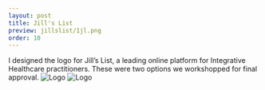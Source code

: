 ```yaml
---
layout: post
title: Jill's List
preview: jillslist/1jl.png
order: 10
---
```

I designed the logo for Jill’s List, a leading online platform for Integrative Healthcare practitioners. These were two options we workshopped for final approval.
![Logo](1jl.png)
![Logo](2jl.png)
